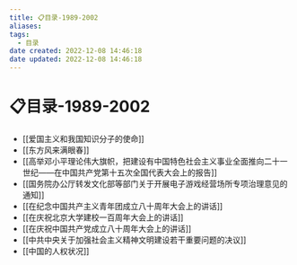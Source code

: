 ```yaml
---
title: 📋目录-1989-2002
aliases:
tags:
  - 目录
date created: 2022-12-08 14:46:18
date updated: 2022-12-08 14:46:18
---
```


# 📋目录-1989-2002

- [[爱国主义和我国知识分子的使命]]
- [[东方风来满眼春]]
- [[高举邓小平理论伟大旗帜，把建设有中国特色社会主义事业全面推向二十一世纪——在中国共产党第十五次全国代表大会上的报告]]
- [[国务院办公厅转发文化部等部门关于开展电子游戏经营场所专项治理意见的通知]]
- [[在纪念中国共产主义青年团成立八十周年大会上的讲话]]
- [[在庆祝北京大学建校一百周年大会上的讲话]]
- [[在庆祝中国共产党成立八十周年大会上的讲话]]
- [[中共中央关于加强社会主义精神文明建设若干重要问题的决议]]
- [[中国的人权状况]]
